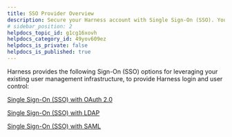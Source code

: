 ```yaml
---
title: SSO Provider Overview
description: Secure your Harness account with Single Sign-On (SSO). You can enable SSO using OAuth 2.0​, LDAP​, or SAML.
# sidebar_position: 2
helpdocs_topic_id: g1cg16xovh
helpdocs_category_id: 49yov609ez
helpdocs_is_private: false
helpdocs_is_published: true
---
```


Harness provides the following Sign-On (SSO) options for leveraging your existing user management infrastructure, to provide Harness login and user control:

[Single Sign-On (SSO) with OAuth 2.0](/article/02ehq56x6d-single-sign-on-sso-with-oauth-2-0)

[Single Sign-On (SSO) with LDAP](/article/85rycqfiqg-sso-ldap)

[Single Sign-On (SSO) with SAML](/article/zy8yjcrqzg-single-sign-on-sso-with-saml)


